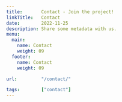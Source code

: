 ```yaml
---
title:       Contact - Join the project!
linkTitle:   Contact
date:        2022-11-25
description: Share some metadata with us.
menu: 
  main:
    name: Contact
    weight: 09
  footer:
    name: Contact
    weight: 09

url:         "/contact/"

tags:        ["contact"] 
---
```


<div>
<script charset="utf-8" type="text/javascript" src="//js-eu1.hsforms.net/forms/embed/v2.js"></script>
<script>
  hbspt.forms.create({
    region: "eu1",
    portalId: "26321893",
    formId: "f86605a5-fcbf-422f-95c3-7ae60c7a3235"
  });
</script>
</div>
